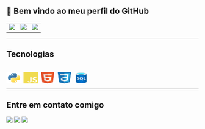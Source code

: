 ## 👋 Bem vindo ao meu perfil do GitHub

<table>
  <tr>
    <td>
      <a href="https://github.com/Nikao1">
        <img height="200" src="https://github-readme-stats.vercel.app/api?username=Nikao1&show_icons=true&theme=transparent" />
      </a>
    </td>
    <td>
      <a href="https://github.com/Nikao1">
        <img height="200" src="https://github-readme-stats.vercel.app/api/top-langs/?username=Nikao1&layout=compact&langs_count=8&theme=transparent" />
      </a>
    </td>
    <td>
      <a href="https://github.com/Nikao1/lol-match-analysis">
        <img height="200" src="https://github-readme-stats.vercel.app/api/pin/?username=Nikao1&repo=lol-match-analysis&theme=transparent" />
      </a>
    </td>
  </tr>
</table>

<hr>

   ## Tecnologias
<div style="display: inline_block"><br>
   <img align="center" alt="Nikao-Python" height="30" width="40" src="https://raw.githubusercontent.com/devicons/devicon/master/icons/python/python-original.svg">
  <img align="center" alt="Nikao-Js" height="30" width="40" src="https://raw.githubusercontent.com/devicons/devicon/master/icons/javascript/javascript-plain.svg">
  <img align="center" alt="Nikao-HTML" height="30" width="40" src="https://raw.githubusercontent.com/devicons/devicon/master/icons/html5/html5-original.svg">
  <img align="center" alt="Nikao-CSS" height="30" width="40" src="https://raw.githubusercontent.com/devicons/devicon/master/icons/css3/css3-original.svg">
  <img align="center" alt="Nikao-SQL" height="30" width="40" src="https://raw.githubusercontent.com/devicons/devicon/master/icons/azuresqldatabase/azuresqldatabase-original.svg">
</div>

<hr>

   ## Entre em contato comigo
<div>
  <a href="https://www.linkedin.com/in/nikolas-araujo/" target="_blank"><img src="https://img.shields.io/badge/-LinkedIn-%230077B5?style=for-the-badge&logo=linkedin&logoColor=white" target="_blank"></a> 
  <a href = "nikolasadsms@gmail.com"><img src="https://img.shields.io/badge/-Gmail-%23333?style=for-the-badge&logo=gmail&logoColor=white" target="_blank"></a>
  <a href="https://instagram.com/nikolasaraujo_" target="_blank"><img src="https://img.shields.io/badge/-Instagram-%23E4405F?style=for-the-badge&logo=instagram&logoColor=white" target="_blank"></a>  
</div>
